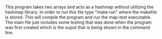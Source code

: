 This program takes two arrays and acts as a hashmap without utilizing the hashmap library.
In order to run this file type "make run" where the makefile is stored. This will compile the program
and run the map-test executable. The main file just includes some testing that was done when the program was first created which is the ouput that is being shown in the command line.
